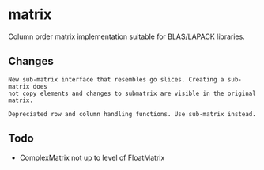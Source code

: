 matrix
======

Column order matrix implementation suitable for BLAS/LAPACK libraries.

Changes
-------
	New sub-matrix interface that resembles go slices. Creating a sub-matrix does
	not copy elements and changes to submatrix are visible in the original matrix.

	Depreciated row and column handling functions. Use sub-matrix instead.

Todo
----

- ComplexMatrix not up to level of FloatMatrix




